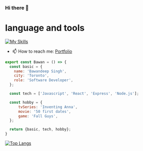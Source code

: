### Hi there 👋


# language and tools 

[![My Skills](https://skillicons.dev/icons?i=vscode,tailwind,react,nodejs,mysql,mongodb,materialui,js,html,heroku,graphql,figma,express,css,bootstrap,arduino&perline=8)](https://skillicons.dev)
- 📫 How to reach me: [Portfolio](https://singhbawan.github.io/Portfolio/)


```js
export const Bawan = () => {
  const basic = {
    name: 'Bawandeep Singh',
    city: 'Toronto',
    role: 'Software Developer',
  };

  const tech = ['Javascript', 'React', 'Express', 'Node.js'];

  const hobby = {
      tvSeries: 'Inventing Anna',
      movie: '50 first dates',
      game: 'Fall Guys',
  };

  return {basic, tech, hobby};
}
```

[![Top Langs](https://github-readme-stats.vercel.app/api/top-langs/?username=singhbawan&layout=compact)](https://github.com/singhbawan)
